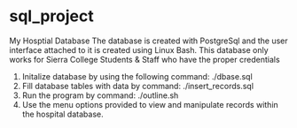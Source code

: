 # sql_project
My Hosptial Database
The database is created with PostgreSql and the user interface attached to it is created using Linux Bash.
This database only works for Sierra College Students & Staff who have the proper credentials

1. Initalize database by using the following command: ./dbase.sql
2. Fill database tables with data by command: ./insert_records.sql
3. Run the program by command: ./outline.sh 
4. Use the menu options provided to view and manipulate records within the hospital database.
